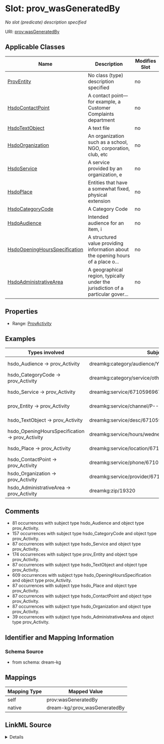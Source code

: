 

# Slot: prov_wasGeneratedBy


_No slot (predicate) description specified_





URI: [prov:wasGeneratedBy](http://www.w3.org/ns/prov#wasGeneratedBy)



<!-- no inheritance hierarchy -->





## Applicable Classes

| Name | Description | Modifies Slot |
| --- | --- | --- |
| [ProvEntity](../classes/ProvEntity.md) | No class (type) description specified |  no  |
| [HsdoContactPoint](../classes/HsdoContactPoint.md) | A contact point&#x2014;for example, a Customer Complaints department |  no  |
| [HsdoTextObject](../classes/HsdoTextObject.md) | A text file |  no  |
| [HsdoOrganization](../classes/HsdoOrganization.md) | An organization such as a school, NGO, corporation, club, etc |  no  |
| [HsdoService](../classes/HsdoService.md) | A service provided by an organization, e |  no  |
| [HsdoPlace](../classes/HsdoPlace.md) | Entities that have a somewhat fixed, physical extension |  no  |
| [HsdoCategoryCode](../classes/HsdoCategoryCode.md) | A Category Code |  no  |
| [HsdoAudience](../classes/HsdoAudience.md) | Intended audience for an item, i |  no  |
| [HsdoOpeningHoursSpecification](../classes/HsdoOpeningHoursSpecification.md) | A structured value providing information about the opening hours of a place o... |  no  |
| [HsdoAdministrativeArea](../classes/HsdoAdministrativeArea.md) | A geographical region, typically under the jurisdiction of a particular gover... |  no  |







## Properties

* Range: [ProvActivity](../classes/ProvActivity.md)






## Examples

| Types involved | Subject | Predicate | Object |
| --- | --- | --- | --- |
| hsdo_Audience → prov_Activity | dreamkg:category/audience/YoungAdults | prov:wasGeneratedBy | dreamkg:process/run/ontop-CM |
| hsdo_CategoryCode → prov_Activity | dreamkg:category/service/other/WeatherRelief | prov:wasGeneratedBy | dreamkg:process/run/ontop-CM |
| hsdo_Service → prov_Activity | dreamkg:service/6710596967858176 | prov:wasGeneratedBy | dreamkg:process/run/ontop-CM |
| prov_Entity → prov_Activity | dreamkg:service/channel/P--6710596967858176 | prov:wasGeneratedBy | dreamkg:process/run/ontop-CM |
| hsdo_TextObject → prov_Activity | dreamkg:service/desc/6710596967858176 | prov:wasGeneratedBy | dreamkg:process/run/ontop-CM |
| hsdo_OpeningHoursSpecification → prov_Activity | dreamkg:service/hours/wednesday/6710596967858176 | prov:wasGeneratedBy | dreamkg:process/run/ontop-CM |
| hsdo_Place → prov_Activity | dreamkg:service/location/6710596967858176 | prov:wasGeneratedBy | dreamkg:process/run/ontop-CM |
| hsdo_ContactPoint → prov_Activity | dreamkg:service/phone/6710596967858176 | prov:wasGeneratedBy | dreamkg:process/run/ontop-CM |
| hsdo_Organization → prov_Activity | dreamkg:service/provider/6710596967858176 | prov:wasGeneratedBy | dreamkg:process/run/ontop-CM |
| hsdo_AdministrativeArea → prov_Activity | dreamkg:zip/19320 | prov:wasGeneratedBy | dreamkg:process/run/ontop-CM |


## Comments

* 81 occurrences with subject type hsdo_Audience and object type prov_Activity.
* 157 occurrences with subject type hsdo_CategoryCode and object type prov_Activity.
* 87 occurrences with subject type hsdo_Service and object type prov_Activity.
* 174 occurrences with subject type prov_Entity and object type prov_Activity.
* 87 occurrences with subject type hsdo_TextObject and object type prov_Activity.
* 609 occurrences with subject type hsdo_OpeningHoursSpecification and object type prov_Activity.
* 87 occurrences with subject type hsdo_Place and object type prov_Activity.
* 87 occurrences with subject type hsdo_ContactPoint and object type prov_Activity.
* 87 occurrences with subject type hsdo_Organization and object type prov_Activity.
* 39 occurrences with subject type hsdo_AdministrativeArea and object type prov_Activity.

## Identifier and Mapping Information







### Schema Source


* from schema: dream-kg




## Mappings

| Mapping Type | Mapped Value |
| ---  | ---  |
| self | prov:wasGeneratedBy |
| native | dream-kg/:prov_wasGeneratedBy |




## LinkML Source

<details>
```yaml
name: prov_wasGeneratedBy
description: No slot (predicate) description specified
comments:
- 81 occurrences with subject type hsdo_Audience and object type prov_Activity.
- 157 occurrences with subject type hsdo_CategoryCode and object type prov_Activity.
- 87 occurrences with subject type hsdo_Service and object type prov_Activity.
- 174 occurrences with subject type prov_Entity and object type prov_Activity.
- 87 occurrences with subject type hsdo_TextObject and object type prov_Activity.
- 609 occurrences with subject type hsdo_OpeningHoursSpecification and object type
  prov_Activity.
- 87 occurrences with subject type hsdo_Place and object type prov_Activity.
- 87 occurrences with subject type hsdo_ContactPoint and object type prov_Activity.
- 87 occurrences with subject type hsdo_Organization and object type prov_Activity.
- 39 occurrences with subject type hsdo_AdministrativeArea and object type prov_Activity.
examples:
- description: hsdo_Audience → prov_Activity
  object:
    example_object: dreamkg:process/run/ontop-CM
    example_object_type: prov_Activity
    example_predicate: prov:wasGeneratedBy
    example_subject: dreamkg:category/audience/YoungAdults
    example_subject_type: hsdo_Audience
- description: hsdo_CategoryCode → prov_Activity
  object:
    example_object: dreamkg:process/run/ontop-CM
    example_object_type: prov_Activity
    example_predicate: prov:wasGeneratedBy
    example_subject: dreamkg:category/service/other/WeatherRelief
    example_subject_type: hsdo_CategoryCode
- description: hsdo_Service → prov_Activity
  object:
    example_object: dreamkg:process/run/ontop-CM
    example_object_type: prov_Activity
    example_predicate: prov:wasGeneratedBy
    example_subject: dreamkg:service/6710596967858176
    example_subject_type: hsdo_Service
- description: prov_Entity → prov_Activity
  object:
    example_object: dreamkg:process/run/ontop-CM
    example_object_type: prov_Activity
    example_predicate: prov:wasGeneratedBy
    example_subject: dreamkg:service/channel/P--6710596967858176
    example_subject_type: prov_Entity
- description: hsdo_TextObject → prov_Activity
  object:
    example_object: dreamkg:process/run/ontop-CM
    example_object_type: prov_Activity
    example_predicate: prov:wasGeneratedBy
    example_subject: dreamkg:service/desc/6710596967858176
    example_subject_type: hsdo_TextObject
- description: hsdo_OpeningHoursSpecification → prov_Activity
  object:
    example_object: dreamkg:process/run/ontop-CM
    example_object_type: prov_Activity
    example_predicate: prov:wasGeneratedBy
    example_subject: dreamkg:service/hours/wednesday/6710596967858176
    example_subject_type: hsdo_OpeningHoursSpecification
- description: hsdo_Place → prov_Activity
  object:
    example_object: dreamkg:process/run/ontop-CM
    example_object_type: prov_Activity
    example_predicate: prov:wasGeneratedBy
    example_subject: dreamkg:service/location/6710596967858176
    example_subject_type: hsdo_Place
- description: hsdo_ContactPoint → prov_Activity
  object:
    example_object: dreamkg:process/run/ontop-CM
    example_object_type: prov_Activity
    example_predicate: prov:wasGeneratedBy
    example_subject: dreamkg:service/phone/6710596967858176
    example_subject_type: hsdo_ContactPoint
- description: hsdo_Organization → prov_Activity
  object:
    example_object: dreamkg:process/run/ontop-CM
    example_object_type: prov_Activity
    example_predicate: prov:wasGeneratedBy
    example_subject: dreamkg:service/provider/6710596967858176
    example_subject_type: hsdo_Organization
- description: hsdo_AdministrativeArea → prov_Activity
  object:
    example_object: dreamkg:process/run/ontop-CM
    example_object_type: prov_Activity
    example_predicate: prov:wasGeneratedBy
    example_subject: dreamkg:zip/19320
    example_subject_type: hsdo_AdministrativeArea
from_schema: dream-kg
rank: 1000
slot_uri: prov:wasGeneratedBy
alias: prov_wasGeneratedBy
domain_of:
- hsdo_AdministrativeArea
- hsdo_Audience
- hsdo_CategoryCode
- hsdo_ContactPoint
- hsdo_OpeningHoursSpecification
- hsdo_Organization
- hsdo_Place
- hsdo_Service
- hsdo_TextObject
- prov_Entity
range: prov_Activity

```
</details>
